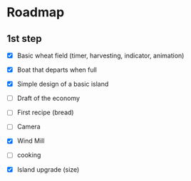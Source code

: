 # Roadmap

## 1st step 

- [x] Basic wheat field (timer, harvesting, indicator, animation)   
- [x] Boat that departs when full  
- [x] Simple design of a basic island  
- [ ] Draft of the economy  
- [ ] First recipe (bread)
- [ ] Camera 
- [x] Wind Mill
- [ ] cooking
- [x] Island upgrade (size)
  

